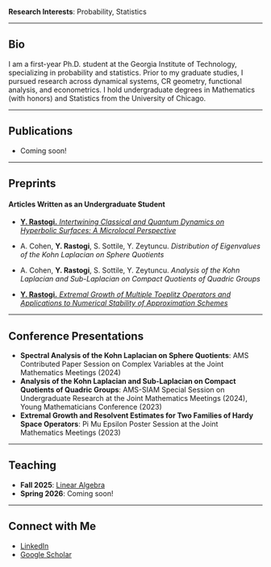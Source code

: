 **Research Interests**: Probability, Statistics

---

## Bio  
I am a first-year Ph.D. student at the Georgia Institute of Technology, specializing in probability and statistics. Prior to my graduate studies, I pursued research across dynamical systems, CR geometry, functional analysis, and econometrics. I hold undergraduate degrees in Mathematics (with honors) and Statistics from the University of Chicago.

---

## Publications  
- Coming soon!
  
---

## Preprints  
#### Articles Written as an Undergraduate Student  
- [**Y. Rastogi.** *Intertwining Classical and Quantum Dynamics on Hyperbolic Surfaces: A Microlocal Perspective*](https://math.uchicago.edu/~may/REU2024/REUPapers/Rastogi.pdf)

- A. Cohen, **Y. Rastogi**, S. Sottile, Y. Zeytuncu. *Distribution of Eigenvalues of the Kohn Laplacian on Sphere Quotients*

- A. Cohen, **Y. Rastogi**, S. Sottile, Y. Zeytuncu. *Analysis of the Kohn Laplacian and Sub-Laplacian on Compact Quotients of Quadric Groups*

- [**Y. Rastogi.** *Extremal Growth of Multiple Toeplitz Operators and Applications to Numerical Stability of Approximation Schemes*](https://arxiv.org/pdf/2309.01759)

---

## Conference Presentations  
- **Spectral Analysis of the Kohn Laplacian on Sphere Quotients**: AMS Contributed Paper Session on Complex Variables at the Joint Mathematics Meetings (2024) 
- **Analysis of the Kohn Laplacian and Sub-Laplacian on Compact Quotients of Quadric Groups**: AMS-SIAM Special Session on Undergraduate Research at the Joint Mathematics Meetings (2024), Young Mathematicians Conference (2023)
- **Extremal Growth and Resolvent Estimates for Two Families of Hardy Space Operators**: Pi Mu Epsilon Poster Session at the Joint Mathematics Meetings (2023)

---

## Teaching  
- **Fall 2025**: [Linear Algebra]([https://pages.github.com/](https://math.gatech.edu/courses/math/1554))  
- **Spring 2026**: Coming soon!

---

## Connect with Me  
- [LinkedIn](https://www.linkedin.com/in/yash-rastogi1/)
- [Google Scholar](https://scholar.google.com/citations?hl=en&user=TnaxffgAAAAJ)
